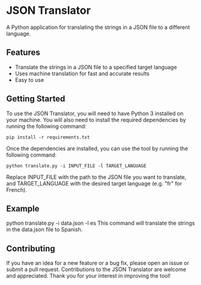 # JSON Translator
A Python application for translating the strings in a JSON file to a different language.

## Features
- Translate the strings in a JSON file to a specified target language
- Uses machine translation for fast and accurate results
- Easy to use

## Getting Started
To use the JSON Translator, you will need to have Python 3 installed on your machine. You will also need to install the required dependencies by running the following command:
```
pip install -r requirements.txt
```
Once the dependencies are installed, you can use the tool by running the following command:
```
python translate.py -i INPUT_FILE -l TARGET_LANGUAGE
```
Replace INPUT_FILE with the path to the JSON file you want to translate, and TARGET_LANGUAGE with the desired target language (e.g. "fr" for French).

## Example
python translate.py -i data.json -l es
This command will translate the strings in the data.json file to Spanish.

## Contributing
If you have an idea for a new feature or a bug fix, please open an issue or submit a pull request. Contributions to the JSON Translator are welcome and appreciated. Thank you for your interest in improving the tool!
